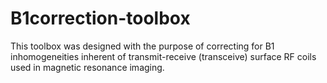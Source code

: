# B1correction-toolbox
This toolbox was designed with the purpose of correcting for B1 inhomogeneities inherent of transmit-receive (transceive) surface RF coils used in magnetic resonance imaging.
